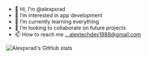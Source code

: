 - 👋 Hi, I’m @alexpxrad
- 👀 I’m interested in app development
- 🌱 I’m currently learning everything
- 💞️ I’m looking to collaborate on future projects
- 📫 How to reach me ...alextechdev1988@gmail.com

<!---
--->
![Alexpxrad's GitHub stats](https://github-readme-stats.vercel.app/api?username=alexpxrad&show_icons=true&theme=radical)


